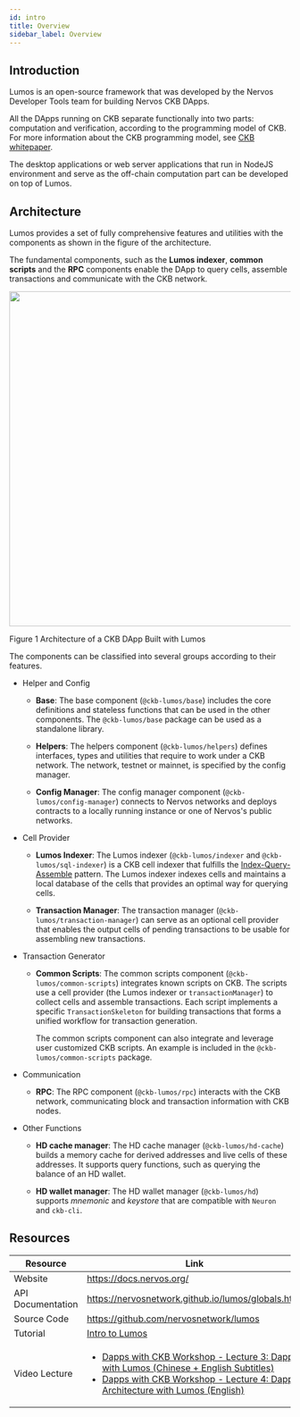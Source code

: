 ```yaml
---
id: intro
title: Overview
sidebar_label: Overview
---
```

## Introduction

Lumos is an open-source framework that was developed by the Nervos Developer Tools team for building Nervos CKB DApps. <!--The framework is developed by using JavaScript and TypeScript in NodeJs environment.-->

All the DApps running on CKB separate functionally into two parts: computation and verification, according to the programming model of CKB. For more information about the CKB programming model, see [CKB whitepaper](https://github.com/nervosnetwork/rfcs/blob/master/rfcs/0002-ckb/0002-ckb.md).

The desktop applications or web server applications that run in NodeJS environment and serve as the off-chain computation part can be developed on top of Lumos. 



<!--The framework is typically used for the off-chain computation part, i.e. the transaction generator on top of the CKB network for handling user requests.-->

<!--The Lumos framework supports to develop DApps using JavaScript and TypeScript in NodeJs environment.-->

<!--The Lumos framework is typically used for the development of the off-chain computation part, i.e. the transaction generator on top of the CKB network for handling user requests.--> <!--CKB is designed to support on-chain verification and off-chain computation.  A CKB DApp has two parts, an off-chain transaction generator and an on-chain transaction validator.-->

<!--and designed based on the [index-query-assemble]https://docs.nervos.org/docs/reference/cell#index-query-assemble-pattern) pattern.-->

## Architecture

Lumos provides a set of fully comprehensive features and utilities with the components as shown in the figure of the architecture.

The fundamental components, such as the **Lumos indexer**, **common scripts** and the **RPC** components enable the DApp to query cells, assemble transactions and communicate with the CKB network.

<!--The **HD cache manager** and the **HD wallet manager** components provide the functions that consolidate the strength of the Lumos framework.-->

<img src="../../../img/CKB dapp with Lumos.png" width="600"/>

Figure 1 Architecture of a CKB DApp Built with Lumos

The components can be classified into several groups according to their features.

- Helper and Config
  - **Base**: The base component (`@ckb-lumos/base`) includes the core definitions and stateless functions that can be used in the other components. The `@ckb-lumos/base` package can be used as a standalone library.
  - **Helpers**: The helpers component (`@ckb-lumos/helpers`) defines interfaces, types <!--,for example, the `TransactionSkeletonType` ,--> and utilities that require to work under a CKB network. The network, testnet or mainnet, is specified by the config manager.

  - **Config Manager**: The config manager component (`@ckb-lumos/config-manager`) connects to Nervos networks and deploys contracts to a locally running instance or one of Nervos's public networks.

- Cell Provider
  - **Lumos Indexer**: The Lumos indexer (`@ckb-lumos/indexer` and `@ckb-lumos/sql-indexer`) is a CKB cell indexer that fulfills the [Index-Query-Assemble](https://docs.nervos.org/docs/reference/cell#index-query-assemble-pattern) pattern. The Lumos indexer indexes cells and maintains a local database of the cells that provides an optimal way for querying cells.

  - **Transaction Manager**: The transaction manager (`@ckb-lumos/transaction-manager`) can serve as an optional cell provider that enables the output cells of pending transactions to be usable for assembling new transactions.

- Transaction Generator
  - **Common Scripts**: The common scripts component (`@ckb-lumos/common-scripts`) integrates known scripts on CKB. The scripts use a cell provider (the Lumos indexer or `transactionManager`) to collect cells and assemble transactions. Each script implements a specific  `TransactionSkeleton`  for building transactions that forms a unified workflow for transaction generation.

    The common scripts component can also integrate and leverage user customized CKB scripts. An example is included in the `@ckb-lumos/common-scripts` package.

- Communication
  
  - **RPC**: The RPC component (`@ckb-lumos/rpc`) interacts with the CKB network, communicating block and transaction information with CKB nodes.
  
- Other Functions
  - **HD cache manager**: The HD cache manager (`@ckb-lumos/hd-cache`) builds a memory cache for derived addresses and live cells of these addresses. It supports query functions, such as querying the balance of an HD wallet.

  - **HD wallet manager**: The HD wallet manager (`@ckb-lumos/hd`) supports *mnemonic* and *keystore* that are compatible with `Neuron` and `ckb-cli`.

<!--The **transaction manager** can serve as an optional cell provider that enables the output cells of pending transactions to be usable for assembling new transactions.-->

<!--Transaction Generator:-->

<!--The **common scripts** component integrates known scripts on CKB. The scripts use a cell provider (the Lumos indexer or `transactionManager`) to collect cells and assemble transactions. Each script implements a specific  `TransactionSkeleton`  for building transactions that forms a unified workflow for transaction generation.-->

<!--The common scripts component can also integrate and leverage user customized CKB scripts. An example is included in the `@ckb-lumos/common-scripts` package.--><!--Helper and Config:-->

<!--The **base** component includes the core definitions and stateless functions that can be used in the other components.--><!--The **config manager** connects to Nervos networks and deploys contracts to a locally running instance or one of Nervos's public networks.--><!--The **helpers** component defines interfaces, types, for example, the `TransactionSkeletonType` , and utilities that require to work under a CKB network. That means the helpers component requires the Lumos config manager to be set up.--><!-- Communication:--><!--The **RPC** component is responsible for the communication between the DApp and the CKB network.--><!--Other Functions:--><!--The **HD cache manager** builds a memory cache for derived addresses and live cells of these addresses. It supports query functions, such as querying the balance of an HD wallet.--><!--The **HD wallet manager** supports *mnemonic* and *keystore* that are compatible with `Neuron` and `ckb-cli`.-->

<!--For more information about each component, see the sections in *Lumos Components* .-->

## Resources

| Resource          | Link                                                         |
| ----------------- | ------------------------------------------------------------ |
| Website           | https://docs.nervos.org/                                     |
| API Documentation | https://nervosnetwork.github.io/lumos/globals.html           |
| Source Code       | https://github.com/nervosnetwork/lumos                       |
| Tutorial          | [Intro to Lumos](https://docs.nervos.org/docs/labs/lumos-nervosdao) |
| Video Lecture     | <ul><li>[Dapps with CKB Workshop - Lecture 3: Dapps with Lumos (Chinese + English Subtitles)](https://youtu.be/TJ2bnSFUpPQ)</li><li>[Dapps with CKB Workshop - Lecture 4: Dapp Architecture with Lumos (English)](https://youtu.be/9U23hrzCAiM)</li></ul> |
